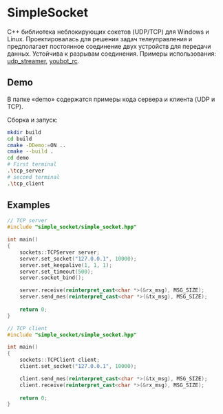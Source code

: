 # SimpleSocket
C++ библиотека неблокирующих сокетов (UDP/TCP) для Windows и Linux. Проектировалась для решения задач телеуправления и предполагает постоянное соединение двух устройств для передачи данных. Устойчива к разрывам соединения. Примеры использования: [udp_streamer](https://github.com/KirillHit/udp_streamer.git), [youbot_rc](https://github.com/KirillHit/youbot_rc.git).

## Demo
В папке «demo» содержатся примеры кода сервера и клиента (UDP и TCP). 

Сборка и запуск:

``` bash
mkdir build
cd build
cmake -DDemo:=ON ..
cmake --build .
cd demo
# First terminal
.\tcp_server
# second terminal
.\tcp_client
```

## Examples
``` c++
// TCP server
#include "simple_socket/simple_socket.hpp"

int main()
{
    sockets::TCPServer server;
    server.set_socket("127.0.0.1", 10000);
    server.set_keepalive(1, 1, 1);
    server.set_timeout(500);
    server.socket_bind();

    server.receive(reinterpret_cast<char *>(&rx_msg), MSG_SIZE);
    server.send_mes(reinterpret_cast<char *>(&tx_msg), MSG_SIZE);
    
    return 0;
}
```

``` c++
// TCP client
#include "simple_socket/simple_socket.hpp"

int main()
{
    sockets::TCPClient client;
    client.set_socket("127.0.0.1", 10000);

    client.send_mes(reinterpret_cast<char *>(&tx_msg), MSG_SIZE);
    client.receive(reinterpret_cast<char *>(&rx_msg), MSG_SIZE);
    
    return 0;
}
```
